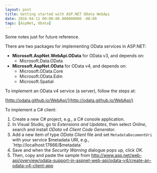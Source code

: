 ```yaml
---
layout: post
title: Getting started with ASP.NET OData WebApi
date: 2016-04-11 00:00:00.000000000 -08:00
tags: [AspNet, OData]
---
```


Some notes just for future reference.

There are two packages for implementing OData services in ASP.NET:

- **Microsoft.AspNet.WebApi.OData** for OData v3, and depends on:
    - Microsoft.Data.OData
- **Microsoft.AspNet.OData** for OData v4, and depends on:
    - Microsoft.OData.Core
    - Microsoft.OData.Edm
    - Microsoft.Spatial

To implement an OData v4 service (a server), follow the steps at:

[http://odata.github.io/WebApi/](http://odata.github.io/WebApi/)

To implement a C# client:

1. Create a new C# project, e.g., a C# console application.
2. In Visual Studio, go to *Extensions and Updates*, then select *Online*, search and install *OData v4 Client Code Generator*.
3. Add a new item of type *OData Client* file and set `MetadataDocumentUri` with your service $metadata URI, e.g., `http://localhost:17666/$metadata`
4. Save and when the *Security Warning* dialogue pops up, click *OK*.
5. Then, copy and paste the sample from http://www.asp.net/web-api/overview/odata-support-in-aspnet-web-api/odata-v4/create-an-odata-v4-client-app 



